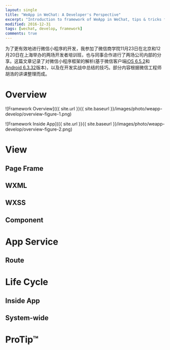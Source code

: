 ```yaml
---
layout: single
title: "WeApp in WeChat: A Developer's Perspective"
excerpt: "Introduction to framework of WeApp in WeChat, tips & tricks for developers."
modified: 2016-12-31
tags: [wechat, develop, framework]
comments: true
---
```


为了更有效地进行微信小程序的开发，我参加了微信商学院11月23日在北京和12月20日在上海举办的两场开发者培训班，也与同事合作进行了两场公司内部的分享。这篇文章记录了对微信小程序框架的解析(基于微信客户端[iOS 6.5.2](https://itunes.apple.com/us/app/wechat/id414478124?mt=8)和[Android 6.3.32](https://play.google.com/store/apps/details?id=com.tencent.mm)版本)，以及在开发实战中总结的技巧。部分内容根据微信工程师胡浩的讲课整理而成。


# Overview

![Framework Overview]({{ site.url }}{{ site.baseurl }}/images/photo/weapp-develop/overview-figure-1.png)

![Framework Inside App]({{ site.url }}{{ site.baseurl }}/images/photo/weapp-develop/overview-figure-2.png)


# View

## Page Frame

## WXML

## WXSS

## Component



# App Service

## Route


# Life Cycle

## Inside App

## System-wide


# ProTip™
